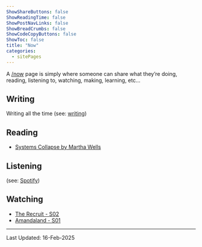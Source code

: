 ```yaml
---
ShowShareButtons: false
ShowReadingTime: false
ShowPostNavLinks: false
ShowBreadCrumbs: false
ShowCodeCopyButtons: false
ShowToc: false
title: "Now"
categories:
  - sitePages
---
```


A [/now](/now) page is simply where someone can share what they’re doing, reading, listening to, watching, making, learning, etc...

## Writing

Writing all the time (see: [writing](/pages#writing))

## Reading

* [Systems Collapse by Martha Wells](https://www.goodreads.com/book/show/65211701-system-collapse)

## Listening

(see: [Spotify](https://open.spotify.com/user/liamjbennett))

## Watching

* [The Recruit - S02](https://www.imdb.com/title/tt16030542/)
* [Amandaland - S01](https://www.imdb.com/title/tt33305711/)

---
Last Updated: 16-Feb-2025